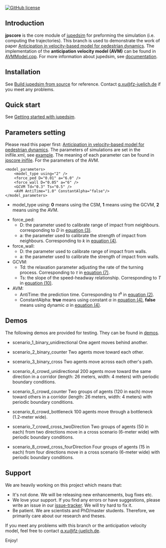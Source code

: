 [![GitHub license](https://img.shields.io/badge/license-GPL-blue.svg)](https://raw.githubusercontent.com/JuPedSim/jpscore/master/LICENSE)

## Introduction

**jpscore** is the core module of [jupedsim](https://www.jupedsim.org/jupedsim_introduction.html) for preforming the simulation (i.e. computing the trajectories).
This branch is used to demonstrate the work of paper [Anticipation in velocity-based model for pedestrian dynamics](https://arxiv.org/abs/2107.00624).
The implementation of  the **anticipation velocity model (AVM)** can be found in [AVMModel.cpp](https://github.com/xuqiancheng/jpscore/blob/AnticipationVelocityModel/math/AVMModel.cpp).
For more information about jupedsim, see [documentation](https://www.jupedsim.org/).

## Installation

See [Build jupedsim from source](https://www.jupedsim.org/jupedsim_requirements.html) for reference.
Contact q.xu@fz-juelich.de if you meet any problems.

## Quick start

See [Getting started with jupedsim](http://www.jupedsim.org/jpscore_introduction.html).

## Parameters setting

Please read this paper first: [Anticipation in velocity-based model for pedestrian dynamics](https://arxiv.org/abs/2107.00624).
The parameters of simulations are set in the inifile.xml, see [example](https://github.com/xuqiancheng/jpscore/blob/AnticipationVelocityModel/demos/scenario_1_binary_unidirectional/inifile.xml).
The meaning of each parameter can be found in [jpscore inifile](https://www.jupedsim.org/jpscore_inifile.html).
For the parameters of the AVM.

```
<model_parameters>
    <model_type using="2" />                        
    <force_ped D="0.01" a="6.0" />                
    <force_wall D="0.05" a="6" />                 
    <GCVM Td="0.3" Ts="0.5" />                      
    <AVM AntiTime="1.0" ConstantAlpha="false"/>   
</model_parameters>
```
- model_type using:  **0** means using the CSM, **1** means using the GCVM, **2** means using the AVM.
+ force_ped:
	- D: the parameter used to calibrate range of impact from neighbours. corresponding to $D$ in [equation (3)](https://arxiv.org/pdf/2107.00624.pdf). 
	- a: the parameter used to calibrate the strength of impact from neighbours. Corresponding to $k$ in [equation (4)](https://arxiv.org/pdf/2107.00624.pdf).
+ force_wall:
	- D: the parameter used to calibrate range of impact from walls.  
	- a: the parameter used to calibrate the strength of impact from walls.
+ GCVM:
	- Td: the relaxation parameter adjusting the rate of the turning process. Corresponding to $\tau$ in [equation (7)](https://arxiv.org/pdf/2107.00624.pdf).
	- Ts: the slope of the speed-headway relationship. Corresponding to $T$ in [equation (10)](https://arxiv.org/pdf/2107.00624.pdf).	
+ AVM:
	- AntiTime: the prediction time. Corresponding to $t^\text{a}$ in [equation (2)](https://arxiv.org/pdf/2107.00624.pdf).
	- ConstantAlpha: **true** means using constant $\alpha$ in [equation (4)](https://arxiv.org/pdf/2107.00624.pdf), **false** means using dynamic $\alpha$ in [equation (4)](https://arxiv.org/pdf/2107.00624.pdf).


## Demos

The following demos are provided for testing. They can be found in [demos](https://github.com/xuqiancheng/jpscore/tree/AnticipationVelocityModel/demos).

- scenario_1_binary_unidirectional
  One agent moves behind another.

- scenario_2_binary_counter
  Two agents move toward each other.

- scenario_3_binary_cross
  Two agents move across each other's path.

- scenario_4_crowd_unidirectional
  200 agents move toward the same direction in a corridor (length: 26 meters, width: 4 meters) with periodic boundary conditions.

- scenario_5_crowd_counter
  Two groups of agents (120 in each) move toward others in a corridor (length: 26 meters, width: 4 meters) with periodic boundary conditions. 
  
- scenario_6_crowd_bottleneck
  100 agents move through a bottleneck (1.2-meter wide).
  
- scenario_7_crowd_cross_twoDirection
  Two groups of agents (50 in each) from two directions move in a cross scenario (6-meter wide) with periodic boundary conditions.
  
- scenario_8_crowd_cross_fourDirection
  Four groups of agents (15 in each) from four directions move in a cross scenario (6-meter wide) with periodic boundary conditions.

## Support

We are heavily working on this project which means that:

- It's not done. We will be releasing new enhancements, bug fixes etc.
- We love your support. If you find any errors or have suggestions, please write an issue in our [issue-tracker](https://github.com/JuPedSim/jpscore/issues). We will try hard to fix it.
- Be patient. We are scientists and PhD/master students. Therefore, we primarily care about our research and theses.

If you meet any problems with this branch or the anticipation velocity model, feel free to contact q.xu@fz-juelich.de.

Enjoy!


